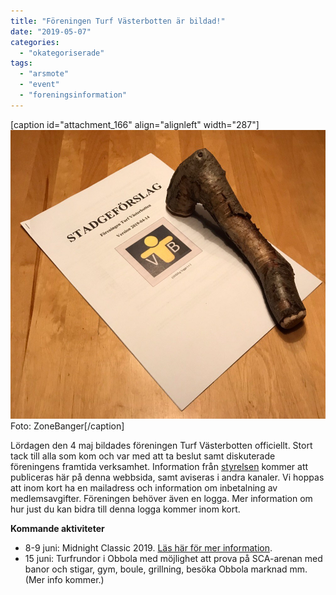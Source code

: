```yaml
---
title: "Föreningen Turf Västerbotten är bildad!"
date: "2019-05-07"
categories: 
  - "okategoriserade"
tags: 
  - "arsmote"
  - "event"
  - "foreningsinformation"
---
```


\[caption id="attachment\_166" align="alignleft" width="287"\]![IMG_32441](images/img_32441-e1557250199758.jpg) Foto: ZoneBanger\[/caption\]

Lördagen den 4 maj bildades föreningen Turf Västerbotten officiellt. Stort tack till alla som kom och var med att ta beslut samt diskuterade föreningens framtida verksamhet. Information från [styrelsen](https://turfvasterbotten.wordpress.com/styrelsen/) kommer att publiceras här på denna webbsida, samt aviseras i andra kanaler. Vi hoppas att inom kort ha en mailadress och information om inbetalning av medlemsavgifter. Föreningen behöver även en logga. Mer information om hur just du kan bidra till denna logga kommer inom kort.

**Kommande aktiviteter**

- 8-9 juni: Midnight Classic 2019. [Läs här för mer information](https://forum.turfgame.com/viewtopic.php?f=131&p=65836&sid=32aec2a154cf7671d52f41dc9e141fe9#p65836).
- 15 juni: Turfrundor i Obbola med möjlighet att prova på SCA-arenan med banor och stigar, gym, boule, grillning, besöka Obbola marknad mm. (Mer info kommer.)
